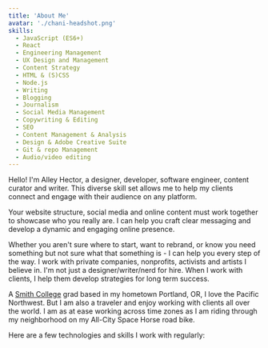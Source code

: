 ```yaml
---
title: 'About Me'
avatar: './chani-headshot.png'
skills:
  - JavaScript (ES6+)
  - React
  - Engineering Management
  - UX Design and Management
  - Content Strategy
  - HTML & (S)CSS
  - Node.js
  - Writing
  - Blogging
  - Journalism
  - Social Media Management
  - Copywriting & Editing
  - SEO
  - Content Management & Analysis
  - Design & Adobe Creative Suite
  - Git & repo Management
  - Audio/video editing
---
```


Hello! I'm Alley Hector, a designer, developer, software engineer, content curator and writer. This diverse skill set allows me to help my clients connect and engage with their audience on any platform.

Your website structure, social media and online content must work together to showcase who you really are. I can help you craft clear messaging and develop a dynamic and engaging online presence.

Whether you aren't sure where to start, want to rebrand, or know you need something but not sure what that something is - I can help you every step of the way. I work with private companies, nonprofits, activists and artists I believe in. I'm not just a designer/writer/nerd for hire. When I work with clients, I help them develop strategies for long term success.

A [Smith College](https://www.smith.edu/) grad based in my hometown Portland, OR, I love the Pacific Northwest. But I am also a traveler and enjoy working with clients all over the world. I am as at ease working across time zones as I am riding through my neighborhood on my All-City Space Horse road bike.

Here are a few technologies and skills I work with regularly:
